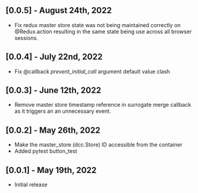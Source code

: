 ## [0.0.5] - August 24th, 2022

- Fix redux master store state was not being maintained correctly on @Redux.action resulting in the same state being use across all browser sessions.

## [0.0.4] - July 22nd, 2022

- Fix @callback *prevent_initial_call* argument default value clash

## [0.0.3] - June 12th, 2022

- Remove master store timestamp reference in surrogate merge callback as it triggers an an
unnecessary event.

## [0.0.2] - May 26th, 2022

- Make the master_store (dcc.Store) ID accessible from the container
- Added pytest button_test

## [0.0.1] - May 19th, 2022

- Initial release